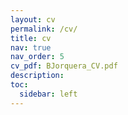```yaml
---
layout: cv
permalink: /cv/
title: cv
nav: true
nav_order: 5
cv_pdf: BJorquera_CV.pdf
description:
toc:
  sidebar: left
---
```

